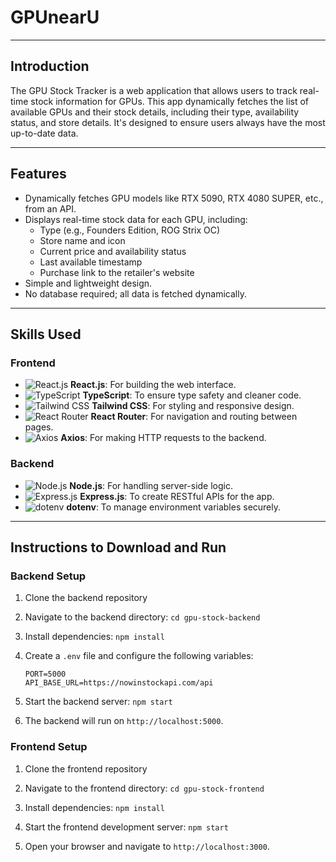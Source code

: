 # GPUnearU

---

## Introduction

The GPU Stock Tracker is a web application that allows users to track real-time stock information for GPUs. This app dynamically fetches the list of available GPUs and their stock details, including their type, availability status, and store details. It's designed to ensure users always have the most up-to-date data.

---

## Features

- Dynamically fetches GPU models like RTX 5090, RTX 4080 SUPER, etc., from an API.
- Displays real-time stock data for each GPU, including:
  - Type (e.g., Founders Edition, ROG Strix OC)
  - Store name and icon
  - Current price and availability status
  - Last available timestamp
  - Purchase link to the retailer's website
- Simple and lightweight design.
- No database required; all data is fetched dynamically.

---

## Skills Used

### **Frontend**
- ![React.js](https://img.shields.io/badge/React.js-61DAFB?style=for-the-badge&logo=react&logoColor=white) **React.js**: For building the web interface.
- ![TypeScript](https://img.shields.io/badge/TypeScript-007ACC?style=for-the-badge&logo=typescript&logoColor=white) **TypeScript**: To ensure type safety and cleaner code.
- ![Tailwind CSS](https://img.shields.io/badge/Tailwind_CSS-38B2AC?style=for-the-badge&logo=tailwind-css&logoColor=white) **Tailwind CSS**: For styling and responsive design.
- ![React Router](https://img.shields.io/badge/React_Router-CA4245?style=for-the-badge&logo=react-router&logoColor=white) **React Router**: For navigation and routing between pages.
- ![Axios](https://img.shields.io/badge/Axios-5A29E4?style=for-the-badge&logo=axios&logoColor=white) **Axios**: For making HTTP requests to the backend.

### **Backend**
- ![Node.js](https://img.shields.io/badge/Node.js-339933?style=for-the-badge&logo=nodedotjs&logoColor=white) **Node.js**: For handling server-side logic.
- ![Express.js](https://img.shields.io/badge/Express.js-000000?style=for-the-badge&logo=express&logoColor=white) **Express.js**: To create RESTful APIs for the app.
- ![dotenv](https://img.shields.io/badge/dotenv-ECD53F?style=for-the-badge&logo=dotenv&logoColor=white) **dotenv**: To manage environment variables securely.

---

## Instructions to Download and Run

### Backend Setup

1. Clone the backend repository

2. Navigate to the backend directory:
   `cd gpu-stock-backend`

3. Install dependencies:
   `npm install`

4. Create a `.env` file and configure the following variables:
   ```
   PORT=5000
   API_BASE_URL=https://nowinstockapi.com/api
   ```

5. Start the backend server:
   `npm start`

6. The backend will run on `http://localhost:5000`.

### Frontend Setup

1. Clone the frontend repository

2. Navigate to the frontend directory:
   `cd gpu-stock-frontend`

3. Install dependencies:
   `npm install`

4. Start the frontend development server:
   `npm start`

5. Open your browser and navigate to `http://localhost:3000`.

